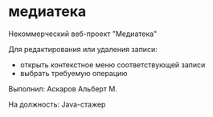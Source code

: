 # медиатека
Некоммерческий веб-проект "Медиатека"

Для редактирования или удаления записи:

- открыть контекстное меню соответствующей записи
- выбрать требуемую операцию

Выполнил: Аскаров Альберт М.

На должность: Java-стажер
